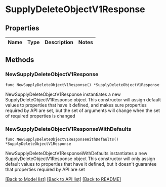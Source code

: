 # SupplyDeleteObjectV1Response

## Properties

Name | Type | Description | Notes
------------ | ------------- | ------------- | -------------

## Methods

### NewSupplyDeleteObjectV1Response

`func NewSupplyDeleteObjectV1Response() *SupplyDeleteObjectV1Response`

NewSupplyDeleteObjectV1Response instantiates a new SupplyDeleteObjectV1Response object
This constructor will assign default values to properties that have it defined,
and makes sure properties required by API are set, but the set of arguments
will change when the set of required properties is changed

### NewSupplyDeleteObjectV1ResponseWithDefaults

`func NewSupplyDeleteObjectV1ResponseWithDefaults() *SupplyDeleteObjectV1Response`

NewSupplyDeleteObjectV1ResponseWithDefaults instantiates a new SupplyDeleteObjectV1Response object
This constructor will only assign default values to properties that have it defined,
but it doesn't guarantee that properties required by API are set


[[Back to Model list]](../README.md#documentation-for-models) [[Back to API list]](../README.md#documentation-for-api-endpoints) [[Back to README]](../README.md)


